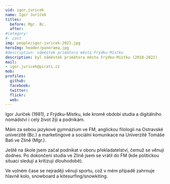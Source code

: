 ```yaml
---
uid: igor.juricek
name: Igor Juríček
titles:
  before: Mgr. Bc.
  after:
#category:
#- zast
img: people/igor-juricek-2021.jpg
heroImg: header/panorama.jpg
#description: náměstek primátora města Frýdku-Místku
description: byl náměstek primátora města Frýdku-Místku (2018-2022)
mail:
- igor.juricek@pirati.cz
mob:
profiles:
  github:                 
  facebook:
  twitter: 		  
  flickr:
  web:
---
```


Igor Juríček (1981), z Frýdku-Místku, kde kromě období studia a digitálního nomádství i celý život žiji a podnikám.

Mám za sebou jazykové gymnázium ve FM, anglickou filologii na Ostravské univerzitě (Bc.) a marketingové a sociální komunikace na Univerzitě Tomáše Bati ve Zlíně (Mgr.).

Ještě na škole jsem začal podnikat v oboru překladatelství, čemuž se věnuji dodnes. Po dokončení studia ve Zlíně jsem se vrátil do FM (kde politickou situaci sleduji a kritizuji dlouhodobě).

Ve volném čase se nejraději věnuji sportu, což v mém případě zahrnuje hlavně kolo, snowboard a kitesurfing/snowkiting.
